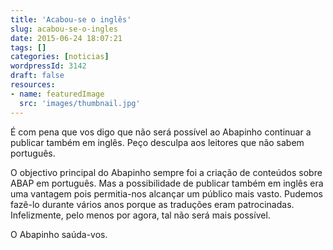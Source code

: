 ```yaml
---
title: 'Acabou-se o inglês'
slug: acabou-se-o-ingles
date: 2015-06-24 18:07:21
tags: []
categories: [noticias]
wordpressId: 3142
draft: false
resources:
- name: featuredImage
  src: 'images/thumbnail.jpg'
---
```

É com pena que vos digo que não será possível ao Abapinho continuar a publicar também em inglês. Peço desculpa aos leitores que não sabem português.

O objectivo principal do Abapinho sempre foi a criação de conteúdos sobre ABAP em português. Mas a possibilidade de publicar também em inglês era uma vantagem pois permitia-nos alcançar um público mais vasto. Pudemos fazê-lo durante vários anos porque as traduções eram patrocinadas. Infelizmente, pelo menos por agora, tal não será mais possível.

O Abapinho saúda-vos.
